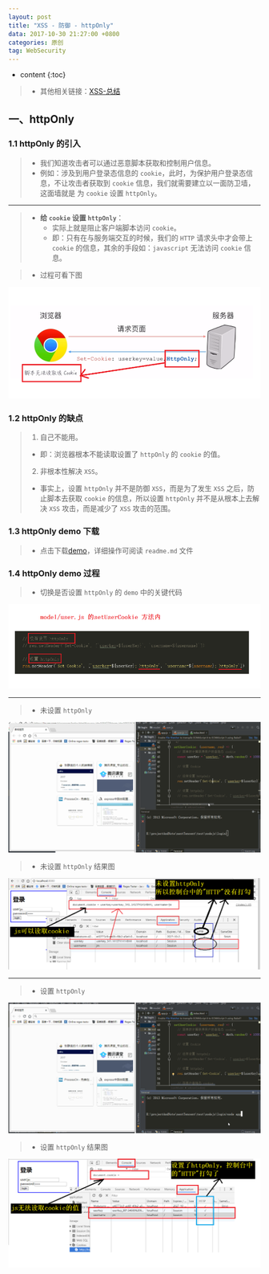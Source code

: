 ```yaml
---
layout: post
title: "XSS - 防御 - httpOnly"
data: 2017-10-30 21:27:00 +0800
categories: 原创
tag: WebSecurity
---
```

* content
{:toc}

> * 其他相关链接：[XSS-总结](http://www.jmazm.com/2017/10/31/XSS-inclustion/)

<!-- more -->

## 一、httpOnly 

### 1.1 httpOnly 的引入

> * 我们知道攻击者可以通过恶意脚本获取和控制用户信息。
> * 例如：涉及到用户登录态信息的 `cookie`，此时，为保护用户登录态信息，不让攻击者获取到 `cookie` 信息，我们就需要建立以一面防卫墙，这面墙就是 为 `cookie` 设置 `httpOnly`。

---

> * **给 `cookie` 设置 `httpOnly`**：
>   * 实际上就是阻止客户端脚本访问 `cookie`。
>   * 即：只有在与服务端交互的时候，我们的 `HTTP` 请求头中才会带上 `cookie` 的信息，其余的手段如：`javascript` 无法访问 `cookie` 信息。

> * 过程可看下图

![httpOnly](/styles/images/web/security/security-14.png)

### 1.2 httpOnly 的缺点

> 1. 自己不能用。
>   * 即：浏览器根本不能读取设置了 `httpOnly` 的 `cookie` 的值。
> 2. 非根本性解决 `XSS`。
>   * 事实上，设置 `httpOnly` 并不是防御 `XSS`，而是为了发生 `XSS` 之后，防止脚本去获取 `cookie` 的信息，所以设置 `httpOnly` 并不是从根本上去解决 `XSS` 攻击，而是减少了 `XSS` 攻击的范围。   

### 1.3 httpOnly demo 下载

> * 点击下载[demo](/effects/files/webSecurity/httpOnly.zip)，详细操作可阅读 `readme.md` 文件

### 1.4 httpOnly demo 过程

> * 切换是否设置 `httpOnly` 的 `demo` 中的关键代码

![httpOnly](/styles/images/web/security/security-15.png)

---

> * 未设置 `httpOnly`

![httpOnly](/effects/images/webSecurity/webSecurity-05.gif)

> * 未设置 `httpOnly` 结果图

![httpOnly](/styles/images/web/security/security-16.png)

----

> * 设置 `httpOnly`

![httpOnly](/effects/images/webSecurity/webSecurity-06.gif)

> * 设置 `httpOnly` 结果图

![httpOnly](/styles/images/web/security/security-17.png)


